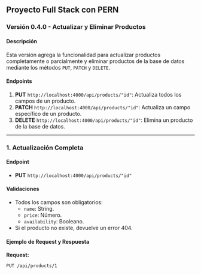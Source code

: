 ## Proyecto Full Stack con PERN

### Versión 0.4.0 - Actualizar y Eliminar Productos

#### Descripción
Esta versión agrega la funcionalidad para actualizar productos completamente o parcialmente y eliminar productos de la base de datos mediante los métodos `PUT`, `PATCH` y `DELETE`.

#### Endpoints
1. **PUT** `http://localhost:4000/api/products/"id"`: Actualiza todos los campos de un producto.
2. **PATCH** `http://localhost:4000/api/products/"id"`: Actualiza un campo específico de un producto.
3. **DELETE** `http://localhost:4000/api/products/"id"`: Elimina un producto de la base de datos.

---

### **1. Actualización Completa**
#### Endpoint
- **PUT** `http://localhost:4000/api/products/"id"`

#### Validaciones
- Todos los campos son obligatorios:
  - `name`: String.
  - `price`: Número.
  - `availability`: Booleano.
- Si el producto no existe, devuelve un error 404.

#### Ejemplo de Request y Respuesta
**Request:**
```http
PUT /api/products/1
